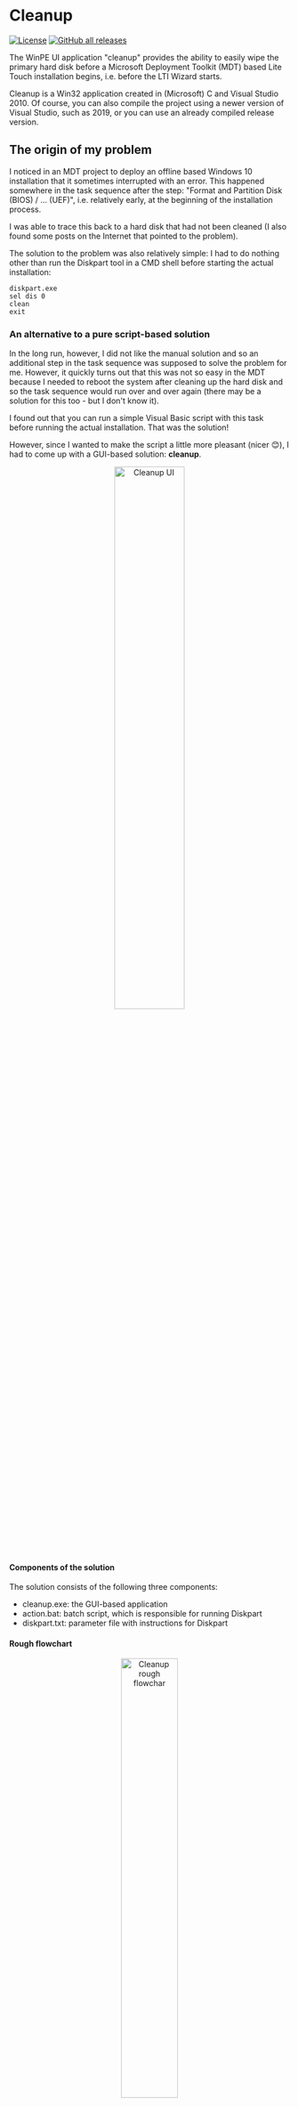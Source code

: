 # Cleanup
 [![License](https://img.shields.io/badge/license-MIT-green)](./LICENSE.md) [![GitHub all releases](https://img.shields.io/github/downloads/cregx/mdt-cleanup-harddrive-winpe/total?color=green&label=download%20all%20releases)](https://github.com/cregx/mdt-cleanup-harddrive-winpe/releases)

The WinPE UI application "cleanup" provides the ability to easily wipe the primary hard disk before a Microsoft Deployment Toolkit (MDT) based Lite Touch installation begins, i.e. before the LTI Wizard starts.

Cleanup is a Win32 application created in (Microsoft) C and Visual Studio 2010. Of course, you can also compile the project using a newer version of Visual Studio, such as 2019, or you can use an already compiled release version.

## The origin of my problem
I noticed in an MDT project to deploy an offline based Windows 10 installation that it sometimes interrupted with an error.
This happened somewhere in the task sequence after the step: "Format and Partition Disk (BIOS) / ... (UEF)", i.e. relatively early, at the beginning of the installation process. 

I was able to trace this back to a hard disk that had not been cleaned (I also found some posts on the Internet that pointed to the problem). 

The solution to the problem was also relatively simple: I had to do nothing other than run the Diskpart tool in a CMD shell before starting the actual  installation:

```
diskpart.exe
sel dis 0
clean
exit
```

### An alternative to a pure script-based solution
In the long run, however, I did not like the manual solution and so an additional step in the task sequence was supposed to solve the problem for me.
However, it quickly turns out that this was not so easy in the MDT because I needed to reboot the system after cleaning up the hard disk and so the task sequence would run over and over again (there may be a solution for this too - but I don't know it).

I found out that you can run a simple Visual Basic script with this task before running the actual installation. That was the solution!

However, since I wanted to make the script a little more pleasant (nicer :blush:), I had to come up with a GUI-based solution: **cleanup**.
<p align="center" width="100%">
<img alt="Cleanup UI" src="https://user-images.githubusercontent.com/14788832/170817591-201cce66-7ee0-417f-8f83-7bde98e36e92.png" width="50%" height="50%" />
</p>

#### Components of the solution
The solution consists of the following three components:

- cleanup.exe: the GUI-based application
- action.bat: batch script, which is responsible for running Diskpart
- diskpart.txt: parameter file with instructions for Diskpart

#### Rough flowchart
<p align="center" width="100%">
<img alt="Cleanup rough flowchar" src="https://user-images.githubusercontent.com/14788832/170816759-b73ac160-d741-463c-8e67-82d7d79252ab.svg" width="45%" height="45%" />
</p>

### Implement cleanup in own LTI-Deployment (step by step instructions)
1. [Download](https://github.com/cregx/mdt-cleanup-harddrive-winpe/releases) a current release version of Cleanup (or compile your own customised version).
2. Place the three files (cleanup.exe, action.bat, diskpart.txt) in a new directory - for example, in an offline deployment share, e.g. under __C:\DeploymentShare Extra\Cleanup__.
3. Modify the following template __C:\Program Files\Microsoft Deployment Toolkit\Templates\Unattend_PE_x64.xml__ as shown below. This will cause Cleanup to run immediately before Lite Touch PE starts and thus the Installation Wizard. Look for the first occurrence of the ```<RunSynchronousCommand>``` tag in the text and duplicate it. Do not forget to set the _Order tag_ for the Lite Touch PE to 2 if you have duplicated the code region.

```{.xml .numberLines .lineAnchors}
<?xml version="1.0" encoding="utf-8"?>
<unattend xmlns="urn:schemas-microsoft-com:unattend">
    <settings pass="windowsPE">
        <component name="Microsoft-Windows-Setup" processorArchitecture="amd64" publicKeyToken="21cf1116nd936e98" language="neutral" versionScope="nonSxS" xmlns:wcm="http://schemas.microsoft.com/WMIConfig/2002/State">
            <Display>
                <ColorDepth>32</ColorDepth>
                <HorizontalResolution>1024</HorizontalResolution>
                <RefreshRate>60</RefreshRate>
                <VerticalResolution>768</VerticalResolution>
            </Display>
            <RunSynchronous>
                <!-- BEGIN CLEANUP -->
                <RunSynchronousCommand wcm:action="add">
                    <Description>Prepare hard drive (Cleanup)</Description>
                    <Order>1</Order>
                    <Path>x:\cleanup.exe</Path>
                </RunSynchronousCommand>
                <!-- END CLEANUP -->
                <RunSynchronousCommand wcm:action="add">
                    <Description>Lite Touch PE</Description>
                    <Order>2</Order>
                    <Path>wscript.exe X:\Deploy\Scripts\LiteTouch.wsf</Path>
                </RunSynchronousCommand>
            </RunSynchronous>
        </component>
    </settings>
</unattend>
```
4. Change the properties of DeploymentShare as shown below. Alternative: If you are using an offline media instead, do it there (MDT Deployment Share \ Advanced Configuration \ Media \ (e.g. MEDIA001).
<p align="center" width="100%">
<img alt="MDT DeploymentShare Properties WinPE" src="https://user-images.githubusercontent.com/14788832/170854434-abb896b6-2593-4192-912b-b2a8e3993811.png" width="50%" height="50%" />
</p>

5. Create a new medium and boot from it.

6. The result in action: After integrating Cleanup into your own MDT solution, the result should look like the animation shown below. Have fun and success with it. :wink:

<p align="center" width="100%">
<img alt="MDT Cleanup Harddrive Animation" src="https://user-images.githubusercontent.com/14788832/172863867-bee55c1a-6be9-49ec-a8ce-16b7222bfcc5.gif" width="75%" height="75%" />
</p>

## FAQ

### :question: How much time should I expect to spend trying out the solution in my environment?

It is very difficult to give a general answer. But if you can already create ISO images with your installation, then this should not take more than **5-10 minutes**.

### :question: How to get cleanup in my local language (National Language Support)?

You have to change the resource file cleanup.rc and recompile the project.
You can find the corresponding resource entries for your language in the ```String Table```. These all contain the suffix ```_NLS``` in their identifier, e.g. ```IDS_RUN_ACTION_FAILED_NLS```. 
Just revise all the strings you want and then create a new build. Finally, you can find your language version under ```x64/Release_NLS```.

If you are not able to create your own NLS version, please contact me and tell me your translations in the process. I will then create an appropriate version for you and make it available for download under Releases.

### :question: I have included Cleanup in my LTI solution, but I would like to remove it now. How can I do that?

You need to undo the following adjustments:

- the entry in ```C:\Program Files\Microsoft Deployment Toolkit\Templates\Unattend_PE_x64.xml```,
- of the property in DeploymentShare (```Extra directory to add```). After that the directory with the release files (e.g. ```C:\DeploymentShare Extra\Cleanup```) can be deleted.
- Finally, and most importantly, **delete** the ```content``` directory in the ```DeploymentMedia``` folder and **update** the ```Deployment Share``` (this will completely recreate this folder). If you omit this step, the files cleanup.exe, diskpart.txt and action.bat will remain in your WinPE (ISO file).

## Code of Conduct

Please refer to the [Code of Conduct](https://github.com/cregx/mdt-cleanup-harddrive-winpe/blob/main/CODE_OF_CONDUCT.md) for this repository.

## Disclaimer

This program code is provided "as is", without warranty or guarantee as to its usability or effects on systems. It may be used, distributed and modified in any manner, provided that the parties agree and acknowledge that the author(s) assume(s) no responsibility or liability for the results obtained by the use of this code.
